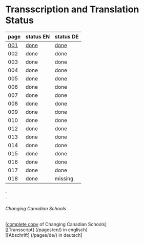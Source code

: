 # Transscription and Translation Status

page |status EN|status DE|
---|---|---
[001](/copies-from-original/CCS001.png)| [done](/en/Changing_Canadian_Schools-001) | [done](/de/Changing_Canadian_Schools-de-001)
002| done | done 
003| done | done 
004| done | done 
005| done | done 
006| done | done 
007| done | done 
008| done | done 
009| done | done 
010| done | done 
012| done | done 
013| done | done 
014| done | done 
015| done | done 
016| done | done 
017| done | done 
018| done | missing 



.  
.  
###### Changing Canadian Schools

[[complete copy](/copies-from-original/BestCopy_Changing_Canadian_Schools_Perspectives_on_Disability_and_Inclusion.pdf) of Changing Canadian Schools]  
[[Transscript] (/pages/en/) in englisch]  
[[Abschrift] (/pages/de/) in deutsch]


